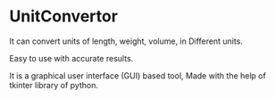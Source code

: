 # UnitConvertor

It can convert units of length, weight, volume, in 
Different units.

Easy to use with accurate results.

It is a graphical user interface (GUI) based tool,
Made with the help of tkinter library of python.


